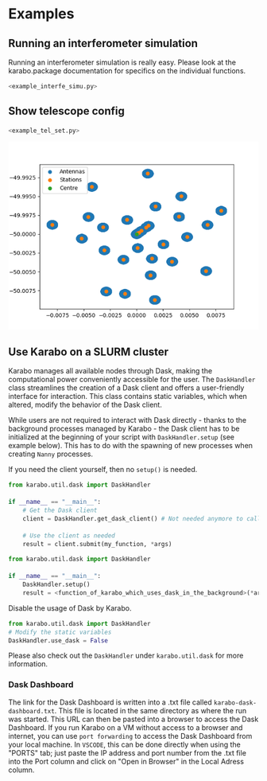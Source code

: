 # Examples

## Running an interferometer simulation

Running an interferometer simulation is really easy.
Please look at the karabo.package documentation for specifics on the individual functions.

```python
<example_interfe_simu.py>
```

## Show telescope config

```python
<example_tel_set.py>
```

![Image](../images/telescope.png)

## Use Karabo on a SLURM cluster

Karabo manages all available nodes through Dask, making the computational power conveniently accessible for the user. The `DaskHandler` class streamlines the creation of a Dask client and offers a user-friendly interface for interaction. This class contains static variables, which when altered, modify the behavior of the Dask client. 

While users are not required to interact with Dask directly - thanks to the background processes managed by Karabo - the Dask client has to be initialized at the beginning of your script with `DaskHandler.setup` (see example below). This has to do with the spawning of new processes when creating `Nanny` processes.

If you need the client yourself, then no `setup()` is needed.

```python
from karabo.util.dask import DaskHandler

if __name__ == "__main__":
    # Get the Dask client
    client = DaskHandler.get_dask_client() # Not needed anymore to call .setup()

    # Use the client as needed
    result = client.submit(my_function, *args)
```
```python
from karabo.util.dask import DaskHandler

if __name__ == "__main__":
    DaskHandler.setup()
    result = <function_of_karabo_which_uses_dask_in_the_background>(*args)
```

Disable the usage of Dask by Karabo.

```python
from karabo.util.dask import DaskHandler
# Modify the static variables
DaskHandler.use_dask = False
```

Please also check out the `DaskHandler` under `karabo.util.dask` for more information.

### Dask Dashboard
The link for the Dask Dashboard is written into a .txt file called `karabo-dask-dashboard.txt`. This file is located in the same directory as where the run was started. This URL can then be pasted into a browser to access the Dask Dashboard. If you run Karabo on a VM without access to a browser and internet, you can use `port forwarding` to access the Dask Dashboard from your local machine. In `VSCODE`, this can be done directly when using the "PORTS" tab; just paste the IP address and port number from the .txt file into the Port column and click on "Open in Browser" in the Local Adress column.
